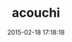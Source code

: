 ---
layout: post
title:  "acouchi"
repo:   "AndrewVos/acouchi"
date:   2015-02-18 17:18:18
gemurl: https://github.com/AndrewVos/acouchi
---